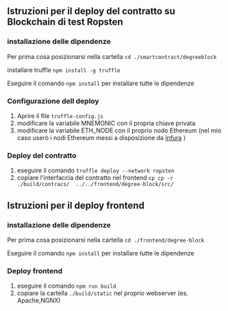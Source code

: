 ## Istruzioni per il deploy del contratto su Blockchain di test Ropsten

### installazione delle dipendenze

Per prima cosa posizionarsi nella cartella `cd ./smartcontract/degreeblock`

installare truffle  `npm install -g truffle`

Eseguire il comando `npm install` per installare tutte le dipendenze


### Configurazione dell deploy

1. Aprire il file `truffle-config.js` 
2. modificare la variabile MNEMONIC con il propria chiave privata
3. modificare la variabile ETH_NODE con il proprio nodo Ethereum (nel mio caso userò i nodi Ethereum messi a disposizione da  [infura](https://infura.io/) )

### Deploy del contratto  

1. eseguire il comando `truffle deploy --network ropsten`
2. copiare l'interfaccia del contratto nel frontend `cp cp -r ./build/contracs/  ../../frontend/degree-block/src/`


## Istruzioni per il deploy frontend

### installazione delle dipendenze

Per prima cosa posizionarsi nella cartella  `cd ./frontend/degree-block`

Eseguire il comando `npm install` per installare tutte le dipendenze

### Deploy frontend

1. eseguire il comando `npm run build`
2. copiare la cartella `./build/static` nel proprio webserver (es. Apache,NGNX)




